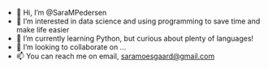 - 👋 Hi, I’m @SaraMPedersen
- 👀 I’m interested in data science and using programming to save time and make life easier
- 🌱 I’m currently learning Python, but curious about plenty of languages!
- 💞️ I’m looking to collaborate on ...
- 📫 You can reach me on email, saramoesgaard@gmail.com

<!---
SaraMPedersen/SaraMPedersen is a ✨ special ✨ repository because its `README.md` (this file) appears on your GitHub profile.
You can click the Preview link to take a look at your changes.
--->

